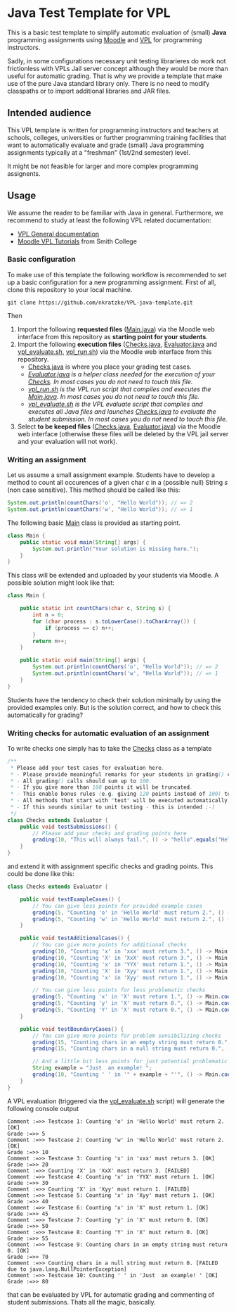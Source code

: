 # Java Test Template for VPL

This is a basic test template to simplify automatic evaluation of (small) __Java__ programming assignments
using [Moodle](https://moodle.org/) and [VPL](http://vpl.dis.ulpgc.es/) for programming instructors.

Sadly, in some configurations
necessary unit testing librarieres do work not frictionless with VPLs Jail server concept although they would be more than useful for
automatic grading. That is why we provide a template that make use of the pure Java standard library only.
There is no need to modify classpaths or to import additional libraries and JAR files.

## Intended audience

This VPL template is written for programming instructors and teachers at schools, colleges, universities or further
programming training facilities that want to automatically evaluate and grade (small)
Java programming assignments typically at a "freshman" (1st/2nd semester) level.

It might be not feasible for larger and more complex programming assignents.

## Usage

We assume the reader to be familiar with Java in general.
Furthermore, we recommend to study at least the following VPL related documentation:

- [VPL General documentation](http://vpl.dis.ulpgc.es/index.php/support)
- [Moodle VPL Tutorials](http://www.science.smith.edu/dftwiki/index.php/Moodle_VPL_Tutorials) from Smith College

### Basic configuration

To make use of this template the following workflow is recommended to set up a basic configuration for a new programming assignment.
First of all, clone this repository to your local machine.

```
git clone https://github.com/nkratzke/VPL-java-template.git
```

Then

1. Import the following __requested files__ ([Main.java](Main.java)) via the Moodle web interface from this repository as __starting point for your students__.
2. Import the following __execution files__ ([Checks.java](Checks.java), [Evaluator.java](Evaluator.java) and [vpl_evaluate.sh](vpl_evaluate.sh), [vpl_run.sh](vpl_run.sh)) via the Moodle web interface from this repository.
    - [Checks.java](Checks.java) is where you place your grading test cases.
    - _[Evaluator.java](Evaluator.java) is a helper class needed for the execution of your [Checks](Checks.java). In most cases you do not need to touch this file._
    - _[vpl_run.sh](vpl_run.sh) is the VPL run script that compiles and executes the [Main.java](Main.java). In most cases you do not need to touch this file._
    - _[vpl_evaluate.sh](vpl_evaluate.sh) is the VPL evaluate script that compiles and executes all Java files and launches [Checks.java](Checks.java) to evaluate the student submission. In most cases you do not need to touch this file._
3. Select __to be keeped files__ ([Checks.java](Checks.java), [Evaluator.java](Evaluator.java)) via the Moodle web interface (otherwise these files will be deleted by the VPL jail server and your evaluation will not work).

### Writing an assignment

Let us assume a small assignment example. Students have to develop a method to count all occurences of a given char _c_ in a (possible null) String _s_ (non case sensitive). This method should be called like this:

```Java
System.out.println(countChars('o', "Hello World")); // => 2
System.out.println(countChars('w', "Hello World")); // => 1
```

The following basic [Main](Main.java) class is provided as starting point.

```Java
class Main {
    public static void main(String[] args) {
        System.out.println("Your solution is missing here.");
    }
}
```

This class will be extended and uploaded by your students via Moodle. A possible solution might look like that:

```Java
class Main {

    public static int countChars(char c, String s) {
        int n = 0;
        for (char process : s.toLowerCase().toCharArray()) {
            if (process == c) n++;
        }
        return n++;
    }

    public static void main(String[] args) {
        System.out.println(countChars('o', "Hello World")); // => 2
        System.out.println(countChars('w', "Hello World")); // => 1
    }
}
```

Students have the tendency to check their solution minimally by using the provided examples only.
But is the solution correct, and how to check this automatically for grading?

### Writing checks for automatic evaluation of an assignment

To write checks one simply has to take the [Checks](Checks.java) class as a template

```Java
/**
 * Please add your test cases for evaluation here.
 * - Please provide meaningful remarks for your students in grading() calls.
 * - All grading() calls should sum up to 100.
 * - If you give more than 100 points it will be truncated. 
 * - This enable bonus rules (e.g. giving 120 points instead of 100) to tolerate some errors worth 20 points. 
 * - All methods that start with "test" will be executed automatically.
 * - If this sounds similar to unit testing - this is intended ;-)
 */
class Checks extends Evaluator {
    public void testSubmissions() {
        // Please add your checks and grading points here
        grading(10, "This will always fail.", () -> "hello".equals("Hello"));
    }
}
```

and extend it with assignment specific checks and grading points. This could be done like this:

```Java
class Checks extends Evaluator {

    public void testExampleCases() {
        // You can give less points for provided example cases
        grading(5, "Counting 'o' in 'Hello World' must return 2.", () -> Main.countChars('o', "Hello World") == 2);
        grading(5, "Counting 'w' in 'Hello World' must return 2.", () -> Main.countChars('w', "Hello World") == 1);
    }

    public void testAdditionalCases() {
        // You can give more points for additional checks
        grading(10, "Counting 'x' in 'xxx' must return 3.", () -> Main.countChars('x', "xxx") == 3);
        grading(10, "Counting 'X' in 'XxX' must return 3.", () -> Main.countChars('X', "XxX") == 3);
        grading(10, "Counting 'x' in 'YYX' must return 1.", () -> Main.countChars('x', "YYX") == 1);
        grading(10, "Counting 'X' in 'Xyy' must return 1.", () -> Main.countChars('X', "Xyy") == 1);
        grading(10, "Counting 'x' in 'Xyy' must return 1.", () -> Main.countChars('x', "Xyy") == 1);

        // You can give less points for less problematic checks
        grading(5, "Counting 'x' in 'X' must return 1.", () -> Main.countChars('x', "X") == 1);
        grading(5, "Counting 'y' in 'X' must return 0.", () -> Main.countChars('y', "X") == 0);
        grading(5, "Counting 'Y' in 'X' must return 0.", () -> Main.countChars('Y', "X") == 0);
    }

    public void testBoundaryCases() {
        // You can give more points for problem sensibilizing checks
        grading(15, "Counting chars in an empty string must return 0.", () -> Main.countChars('x', "") == 0);
        grading(15, "Counting chars in a null string must return 0.", () -> Main.countChars('x', null) == 0);

        // And a little bit less points for just potential problematic checks
        String example = "Just  an example! ";
        grading(10, "Counting ' ' in '" + example + "'", () -> Main.countChars(' ', example) == 4);
    }
}
```

A VPL evaluation (triggered via the [vpl_evaluate.sh](vpl_evaluate.sh) script) will generate the following console output

```
Comment :=>> Testcase 1: Counting 'o' in 'Hello World' must return 2. [OK]
Grade :=>> 5
Comment :=>> Testcase 2: Counting 'w' in 'Hello World' must return 2. [OK]
Grade :=>> 10
Comment :=>> Testcase 3: Counting 'x' in 'xxx' must return 3. [OK]
Grade :=>> 20
Comment :=>> Counting 'X' in 'XxX' must return 3. [FAILED]
Comment :=>> Testcase 4: Counting 'x' in 'YYX' must return 1. [OK]
Grade :=>> 30
Comment :=>> Counting 'X' in 'Xyy' must return 1. [FAILED]
Comment :=>> Testcase 5: Counting 'x' in 'Xyy' must return 1. [OK]
Grade :=>> 40
Comment :=>> Testcase 6: Counting 'x' in 'X' must return 1. [OK]
Grade :=>> 45
Comment :=>> Testcase 7: Counting 'y' in 'X' must return 0. [OK]
Grade :=>> 50
Comment :=>> Testcase 8: Counting 'Y' in 'X' must return 0. [OK]
Grade :=>> 55
Comment :=>> Testcase 9: Counting chars in an empty string must return 0. [OK]
Grade :=>> 70
Comment :=>> Counting chars in a null string must return 0. [FAILED due to java.lang.NullPointerException]
Comment :=>> Testcase 10: Counting ' ' in 'Just  an example! ' [OK]
Grade :=>> 80
```

that can be evaluated by VPL for automatic grading and commenting of student submissions.
Thats all the magic, basically.